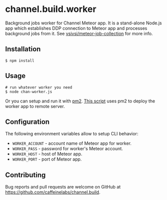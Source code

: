 # channel.build.worker

Background jobs worker for Channel Meteor app. It is a stand-alone Node.js app which establishes DDP connection to Meteor app
and processes background jobs from it. See [vsivsi/meteor-job-collection](https://github.com/vsivsi/meteor-job-collection) for more info.

## Installation

    $ npm install

## Usage

    # run whatever worker you need
    $ node chan-worker.js

Or you can setup and run it with [pm2](http://pm2.keymetrics.io/).
[This script](https://github.com/caffeinelabs/channel.build/blob/master/scripts/deploy-worker.sh)
uses pm2 to deploy the worker app to remote server.

## Configuration

The following environment variables allow to setup CLI behavior:
- `WORKER_ACCOUNT` - account name of Meteor app for worker.
- `WORKER_PASS` - password for worker's Meteor account.
- `WORKER_HOST` - host of Meteor app.
- `WORKER_PORT` - port of Meteor app.

## Contributing

Bug reports and pull requests are welcome on GitHub at https://github.com/caffeinelabs/channel.build.
